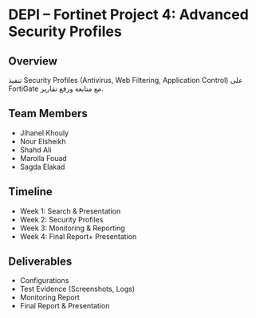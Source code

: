 # DEPI – Fortinet Project 4: Advanced Security Profiles

## Overview
تنفيذ Security Profiles (Antivirus, Web Filtering, Application Control) على FortiGate مع متابعة ورفع تقارير.

## Team Members
- Jihanel Khouly
- Nour Elsheikh
- Shahd Ali
- Marolla Fouad 
- Sagda Elakad 


## Timeline
- Week 1: Search & Presentation
- Week 2: Security Profiles
- Week 3: Monitoring & Reporting
- Week 4: Final Report+ Presentation

## Deliverables
- Configurations
- Test Evidence (Screenshots, Logs)
- Monitoring Report
- Final Report & Presentation
